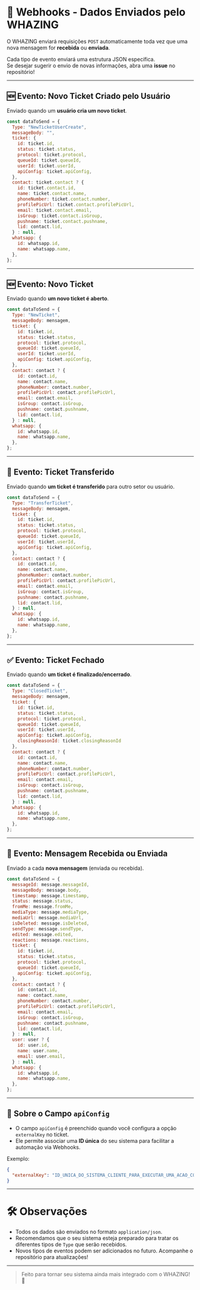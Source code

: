 # 📡 **Webhooks - Dados Enviados pelo WHAZING**

O WHAZING enviará requisições `POST` automaticamente toda vez que uma nova mensagem for **recebida** ou **enviada**.

Cada tipo de evento enviará uma estrutura JSON específica.  
Se desejar sugerir o envio de novas informações, abra uma **issue** no repositório!

---

## 🆕 Evento: **Novo Ticket Criado pelo Usuário**

Enviado quando um **usuário cria um novo ticket**.

```javascript
const dataToSend = {
  Type: "NewTicketUserCreate",
  messageBody: "",
  ticket: {
    id: ticket.id,
    status: ticket.status,
    protocol: ticket.protocol,
    queueId: ticket.queueId,
    userId: ticket.userId,
    apiConfig: ticket.apiConfig,
  },
  contact: ticket.contact ? {
    id: ticket.contact.id,
    name: ticket.contact.name,
    phoneNumber: ticket.contact.number,
    profilePicUrl: ticket.contact.profilePicUrl,
    email: ticket.contact.email,
    isGroup: ticket.contact.isGroup,
    pushname: ticket.contact.pushname,
	lid: contact.lid,
  } : null,
  whatsapp: {
    id: whatsapp.id,
    name: whatsapp.name,
  },
};
```

---

## 🆕 Evento: **Novo Ticket**

Enviado quando **um novo ticket é aberto**.

```javascript
const dataToSend = {
  Type: "NewTicket",
  messageBody: mensagem,
  ticket: {
    id: ticket.id,
    status: ticket.status,
    protocol: ticket.protocol,
    queueId: ticket.queueId,
    userId: ticket.userId,
    apiConfig: ticket.apiConfig,
  },
  contact: contact ? {
    id: contact.id,
    name: contact.name,
    phoneNumber: contact.number,
    profilePicUrl: contact.profilePicUrl,
    email: contact.email,
    isGroup: contact.isGroup,
    pushname: contact.pushname,
	lid: contact.lid,
  } : null,
  whatsapp: {
    id: whatsapp.id,
    name: whatsapp.name,
  },
};
```

---

## 🔀 Evento: **Ticket Transferido**

Enviado quando **um ticket é transferido** para outro setor ou usuário.

```javascript
const dataToSend = {
  Type: "TransferTicket",
  messageBody: mensagem,
  ticket: {
    id: ticket.id,
    status: ticket.status,
    protocol: ticket.protocol,
    queueId: ticket.queueId,
    userId: ticket.userId,
    apiConfig: ticket.apiConfig,
  },
  contact: contact ? {
    id: contact.id,
    name: contact.name,
    phoneNumber: contact.number,
    profilePicUrl: contact.profilePicUrl,
    email: contact.email,
    isGroup: contact.isGroup,
    pushname: contact.pushname,
	lid: contact.lid,
  } : null,
  whatsapp: {
    id: whatsapp.id,
    name: whatsapp.name,
  },
};
```

---

## ✅ Evento: **Ticket Fechado**

Enviado quando **um ticket é finalizado/encerrado**.

```javascript
const dataToSend = {
  Type: "ClosedTicket",
  messageBody: mensagem,
  ticket: {
    id: ticket.id,
    status: ticket.status,
    protocol: ticket.protocol,
    queueId: ticket.queueId,
    userId: ticket.userId,
    apiConfig: ticket.apiConfig,
	closingReasonId: ticket.closingReasonId
  },
  contact: contact ? {
    id: contact.id,
    name: contact.name,
    phoneNumber: contact.number,
    profilePicUrl: contact.profilePicUrl,
    email: contact.email,
    isGroup: contact.isGroup,
    pushname: contact.pushname,
	lid: contact.lid,
  } : null,
  whatsapp: {
    id: whatsapp.id,
    name: whatsapp.name,
  },
};
```

---

## 💬 Evento: **Mensagem Recebida ou Enviada**

Enviado a cada **nova mensagem** (enviada ou recebida).

```javascript
const dataToSend = {
  messageId: message.messageId,
  messageBody: message.body,
  timestamp: message.timestamp,
  status: message.status,
  fromMe: message.fromMe,
  mediaType: message.mediaType,
  mediaUrl: message.mediaUrl,
  isDeleted: message.isDeleted,
  sendType: message.sendType,
  edited: message.edited,
  reactions: message.reactions,
  ticket: {
    id: ticket.id,
    status: ticket.status,
    protocol: ticket.protocol,
    queueId: ticket.queueId,
    apiConfig: ticket.apiConfig,
  },
  contact: contact ? {
    id: contact.id,
    name: contact.name,
    phoneNumber: contact.number,
    profilePicUrl: contact.profilePicUrl,
    email: contact.email,
    isGroup: contact.isGroup,
    pushname: contact.pushname,
	lid: contact.lid,
  } : null,
  user: user ? {
    id: user.id,
    name: user.name,
    email: user.email,
  } : null,
  whatsapp: {
    id: whatsapp.id,
    name: whatsapp.name,
  },
};
```

---

## 🔑 Sobre o Campo `apiConfig`

- O campo `apiConfig` é preenchido quando você configura a opção `externalKey` no ticket.
- Ele permite associar uma **ID única** do seu sistema para facilitar a automação via Webhooks.

Exemplo:

```json
{
  "externalKey": "ID_UNICA_DO_SISTEMA_CLIENTE_PARA_EXECUTAR_UMA_ACAO_COM_WEBHOOK"
}
```

---

# 🛠️ Observações

- Todos os dados são enviados no formato `application/json`.
- Recomendamos que o seu sistema esteja preparado para tratar os diferentes tipos de `Type` que serão recebidos.
- Novos tipos de eventos podem ser adicionados no futuro. Acompanhe o repositório para atualizações!

---

> Feito para tornar seu sistema ainda mais integrado com o WHAZING! 🚀